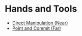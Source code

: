 # Hands and Tools
* [Direct Manipulation (Near)](direct-manipulation.md)
* [Point and Commit (Far)](point-and-commit.md)
